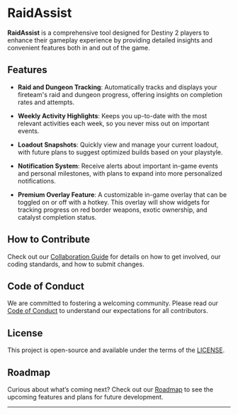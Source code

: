 # RaidAssist

**RaidAssist** is a comprehensive tool designed for Destiny 2 players to enhance their gameplay experience by providing detailed insights and convenient features both in and out of the game.

## Features

* **Raid and Dungeon Tracking**: Automatically tracks and displays your fireteam's raid and dungeon progress, offering insights on completion rates and attempts.

* **Weekly Activity Highlights**: Keeps you up-to-date with the most relevant activities each week, so you never miss out on important events.

* **Loadout Snapshots**: Quickly view and manage your current loadout, with future plans to suggest optimized builds based on your playstyle.

* **Notification System**: Receive alerts about important in-game events and personal milestones, with plans to expand into more personalized notifications.

* **Premium Overlay Feature**: A customizable in-game overlay that can be toggled on or off with a hotkey. This overlay will show widgets for tracking progress on red border weapons, exotic ownership, and catalyst completion status.

## How to Contribute

Check out our [Collaboration Guide](/docs/repo/COLLABORATION.md) for details on how to get involved, our coding standards, and how to submit changes.

## Code of Conduct

We are committed to fostering a welcoming community. Please read our [Code of Conduct](/docs/repo/CODE_OF_CONDUCT.md) to understand our expectations for all contributors.

## License

This project is open-source and available under the terms of the [LICENSE](/docs/repo/LICENSE.md).

## Roadmap

Curious about what’s coming next? Check out our [Roadmap](/docs/repo/ROADMAP.md) to see the upcoming features and plans for future development.

---
